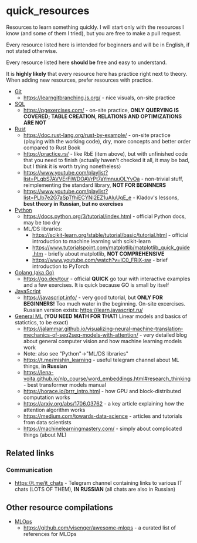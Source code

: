 # quick_resources
Resources to learn something quickly. I will start only with the resources I know (and some of them I tried), but you are free to make a pull request.

Every resource listed here is intended for beginners and will be in English, if not stated otherwise.

Every resource listed here **should be** free and easy to understand.

It is **highly likely** that every resource here has practice right next to theory. When adding new resources, prefer resources with practice.

* [Git](https://git-scm.com/)
    + https://learngitbranching.js.org/ - nice visuals, on-site practice
* [SQL](https://en.wikipedia.org/wiki/SQL)
    + https://pgexercises.com/ - on-site practice, **ONLY QUERYING IS COVERED; TABLE CREATION, RELATIONS AND OPTIMIZATIONS ARE NOT**
* [Rust](https://www.rust-lang.org/)
    + https://doc.rust-lang.org/rust-by-example/ - on-site practice (playing with the working code), dry, more concepts and better order compared to Rust Book
    + https://practice.rs/ - like RbE (item above), but with unfinished code that you need to finish (actually haven't checked it all, it may be bad, but I think it is worth trying nonetheless)
    + https://www.youtube.com/playlist?list=PLqbS7AVVErFiWDOAVrPt7aYmnuuOLYvOa - non-trivial stuff, reimplementing the standard library, **NOT FOR BEGINNERS**
    + https://www.youtube.com/playlist?list=PLlb7e2G7aSpTfhiECYNI2EZ1uAluUqE_e - Kladov's lessons, **best theory in Russian, but no exercises**
* [Python](https://www.python.org/)
    + https://docs.python.org/3/tutorial/index.html - official Python docs, may be too dry
    + ML/DS libraries:
        - https://scikit-learn.org/stable/tutorial/basic/tutorial.html - official introduction to machine learning with scikit-learn
        - https://www.tutorialspoint.com/matplotlib/matplotlib_quick_guide.htm - briefly about matplotlib, **NOT COMPREHENSIVE**
        - https://www.youtube.com/watch?v=IC0_FRiX-sw - brief introduction to PyTorch
* [Golang (aka Go)](https://go.dev/)
    + https://go.dev/tour - official **QUICK** go tour with interactive examples and a few exercises. It is quick because GO is small by itself
* [JavaScript](https://en.wikipedia.org/wiki/JavaScript)
    + https://javascript.info/ - very good tutorial, but **ONLY FOR BEGINNERS!** Too much water in the beginning. On-site excercises. Russian version exists: https://learn.javascript.ru/
* [General ML](https://en.wikipedia.org/wiki/Machine_learning) (**YOU NEED MATH FOR THAT!** Linear models and basics of statictics, to be exact)
    + https://jalammar.github.io/visualizing-neural-machine-translation-mechanics-of-seq2seq-models-with-attention/ - very detailed blog about general computer vision and how machine learning models work
    + Note: also see "Python"->"ML/DS libraries"
    + https://t.me/mishin_learning - useful telegram channel about ML things, **in Russian**
    + https://lena-voita.github.io/nlp_course/word_embeddings.html#research_thinking - best transformer models manual
    + https://horace.io/brrr_intro.html - how GPU and block-distributed computation works
    + https://arxiv.org/abs/1706.03762 - a key article explaining how the attention algorithm works
    + https://medium.com/towards-data-science - articles and tutorials from data scientists
    + https://machinelearningmastery.com/ - simply about complicated things (about ML)

## Related links
### Communication
* https://t.me/it_chats - Telegram channel containing links to various IT chats (LOTS OF THEM), **IN RUSSIAN** (all chats are also in Russian)

## Other resource compilations
* [MLOps](https://en.wikipedia.org/wiki/MLOps)
    + https://github.com/visenger/awesome-mlops - a curated list of references for MLOps
